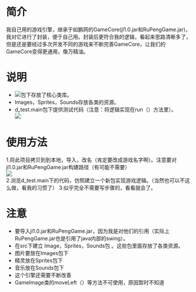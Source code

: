 # 简介
我自己用的游戏引擎，继承于如鹏网的GameCore(jl1.0.jar和RuPengGame.jar)，我对它进行了封装，便于自己用。封装后更符合我的逻辑，看起来思路清晰多了，但是还是要经过多次开发不同的游戏来不断完善GameCore，让我们的GameCore变得更通用，像万精油。
# 说明
* ![](https://github.com/sundyloveme/GameCore/blob/master/src/Images/gamecore%E5%8C%85.png)包下存放了核心类库。
* Images，Sprites，Sounds存放各类的资源。
* d_test.main包下提供测试代码（注意：将逻辑实现在run（）方法里）。  
![](https://github.com/sundyloveme/GameCore/blob/master/src/Images/QQ%E6%88%AA%E5%9B%BE20160213215754.png)        
    
# 使用方法
1.将此项目拷贝到到本地，导入，改名（肯定要改成游戏名字啊）。注意要对jl1.0.jar和RuPengGame.jar构建路径（有可能不需要）  
![](https://github.com/sundyloveme/GameCore/blob/master/src/Images/QQ%E6%88%AA%E5%9B%BE20160213215543.png)  
2.浏览d_test.main下的代码，仿照建立一个新包实现游戏逻辑。（当然也可以不这么做，看我的习惯了）
3.似乎完全不需要写步骤的，看看就会了。
# 注意
* 要导入jl1.0.jar和RuPengGame.jar，因为我是对他们的引用（实际上RuPengGame.jar也是引用了java内部的swing）。
* 在src下建立 Image，Sprites，Sounds包 。这些包里面存放了各类资源。
 * 图片要放在Images包下
 * 精灵放在Sprites包下
 * 音乐放在Sounds包下
* 这个引擎还需要不断改善
 * GameImage类的moveLeft（）等方法不可使用，原因暂时不知道
